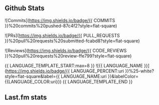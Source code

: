 ## Github Stats

![Commits](https://img.shields.io/badge/{{ COMMITS }}%20commits%20pushed-87c4f2?style=flat-square)

![PRs](https://img.shields.io/badge/{{ PULL_REQUESTS }}%20pull%20requests%20submitted-fcabd8?style=flat-square)

![Reviews](https://img.shields.io/badge/{{ CODE_REVIEWS }}%20pull%20requests%20review-ffe799?style=flat-square)

{{ LANGUAGE_TEMPLATE_START:max=8 }}
![{{ LANGUAGE_NAME }}](https://img.shields.io/badge/{{ LANGUAGE_PERCENT:uri }}%25-white?style=flat-square&label={{ LANGUAGE_NAME:uri }}&labelColor={{LANGUAGE_COLOR:uri}})
{{ LANGUAGE_TEMPLATE_END }}

## Last.fm stats
<!--START_LASTFM_ARTISTS:{"period": "3month", "rows": 5}-->
<!--END_LASTFM_ARTISTS-->
